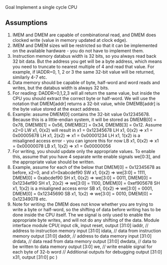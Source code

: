 Goal Implement a single cycle CPU

## Assumptions
1. IMEM and DMEM are capable of combinational read, and DMEM does clocked write (value in memory updated at clock edge).
2. IMEM and DMEM sizes will be restricted so that it can be implemented on the available hardware - you do not have to implement them.
3. Instruction memory databus width is 32 bits, so you always read back 32 bit data. But the address you get will be a byte address, which means you need to truncate to nearest multiple of 4 and read that value. For example, if IADDR=0, 1, 2 or 3 the same 32-bit value will be returned, similarly 4-7 etc.
4. Data memory should be capable of byte, half-word and word reads and writes, but the databus width is always 32 bits.
5. For reading: DADDR=0,1,2,3 will all return the same value, but inside the CPU you should extract the correct byte or half-word. We will use the notation that DMEM[addr] returns a 32-bit value, while DMEMB[addr] is the byte value stored at the exact address.
6. Example: assume DMEM[0] contains the 32-bit value 0x12345678. Because this is a little-endian system, it will be stored as DMEMB[0] = 0x78, DMEMB[1] = 0x56, DMEMB[2] = 0x34, DMEMB[3] = 0x12. Assume x2=0
LW x1, 0(x2) will result in x1 = 0x12345678
LH x1, 0(x2) => x1 = 0x00005678
LH x1, 2(x2) => x1 = 0x00001234
LH x1, 1(x2) is a misaligned access error - you can ignore this for now
LB x1, 0(x2) => x1 = 0x00000078
LB x1, 1(x2) => x1 = 0x00000056
7. For writing, you should update only the appropriate values. To enable this, assume that you have 4 separate write enable signals we[0:3], and the appropriate value should be written.
8. Example, assume for each of the below that DMEM[0] = 0x12345678 as before, x2=0, and x1=0xabcdef90
SW x1, 0(x2) => we[3:0] = 1111, DMEM[0] = 0xabcdef90
SH x1, 0(x2) => we[3:0] = 0011, DMEM[0] = 0x1234ef90
SH x1, 2(x2) => we[3:0] = 1100, DMEM[0] = 0xef905678
SH x1, 1(x2) is a misaligned access error
SB x1, 0(x2) => we[3:0] = 0001, DMEM[0] = 0x12345690
SB x1, 1(x2) => we[3:0] = 0010, DMEM[0] = 0x12349078
etc.
9. Note for writing: the DMEM does not know whether you are trying to write a byte or half-word, so the shifting of data before writing has to be done inside the CPU itself. The we signal is only used to enable the appropriate byte writes, and will not do any shifting of the data.
Module interface
module CPU(
    input clk,
    input reset,
    output [31:0] iaddr,  // address to instruction memory
    input [31:0] idata,   // data from instruction memory
    output [31:0] daddr,  // address to data memory
    input [31:0] drdata,  // data read from data memory
    output [31:0] dwdata, // data to be written to data memory
    output [3:0] we,      // write enable signal for each byte of 32-b word
    // Additional outputs for debugging
    output [31:0] x31,
    output [31:0] pc
)
